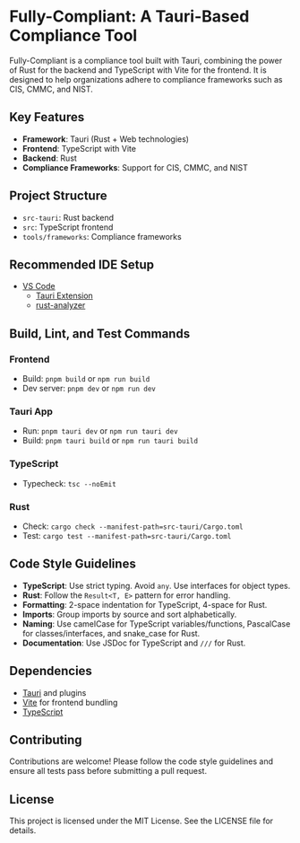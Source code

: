 # Fully-Compliant: A Tauri-Based Compliance Tool

Fully-Compliant is a compliance tool built with Tauri, combining the power of Rust for the backend and TypeScript with Vite for the frontend. It is designed to help organizations adhere to compliance frameworks such as CIS, CMMC, and NIST.

## Key Features

- **Framework**: Tauri (Rust + Web technologies)
- **Frontend**: TypeScript with Vite
- **Backend**: Rust
- **Compliance Frameworks**: Support for CIS, CMMC, and NIST

## Project Structure

- `src-tauri`: Rust backend
- `src`: TypeScript frontend
- `tools/frameworks`: Compliance frameworks

## Recommended IDE Setup

- [VS Code](https://code.visualstudio.com/)
  - [Tauri Extension](https://marketplace.visualstudio.com/items?itemName=tauri-apps.tauri-vscode)
  - [rust-analyzer](https://marketplace.visualstudio.com/items?itemName=rust-lang.rust-analyzer)

## Build, Lint, and Test Commands

### Frontend
- Build: `pnpm build` or `npm run build`
- Dev server: `pnpm dev` or `npm run dev`

### Tauri App
- Run: `pnpm tauri dev` or `npm run tauri dev`
- Build: `pnpm tauri build` or `npm run tauri build`

### TypeScript
- Typecheck: `tsc --noEmit`

### Rust
- Check: `cargo check --manifest-path=src-tauri/Cargo.toml`
- Test: `cargo test --manifest-path=src-tauri/Cargo.toml`

## Code Style Guidelines

- **TypeScript**: Use strict typing. Avoid `any`. Use interfaces for object types.
- **Rust**: Follow the `Result<T, E>` pattern for error handling.
- **Formatting**: 2-space indentation for TypeScript, 4-space for Rust.
- **Imports**: Group imports by source and sort alphabetically.
- **Naming**: Use camelCase for TypeScript variables/functions, PascalCase for classes/interfaces, and snake_case for Rust.
- **Documentation**: Use JSDoc for TypeScript and `///` for Rust.

## Dependencies

- [Tauri](https://tauri.app/) and plugins
- [Vite](https://vitejs.dev/) for frontend bundling
- [TypeScript](https://www.typescriptlang.org/)

## Contributing

Contributions are welcome! Please follow the code style guidelines and ensure all tests pass before submitting a pull request.

## License

This project is licensed under the MIT License. See the LICENSE file for details.
